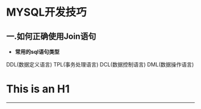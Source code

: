 
# MYSQL开发技巧  


## 一.如何正确使用Join语句


- **常用的sql语句类型**

DDL(数据定义语言) 
TPL(事务处理语言)
DCL(数据控制语言)
DML(数据操作语言)

This is an H1
=======

* * *